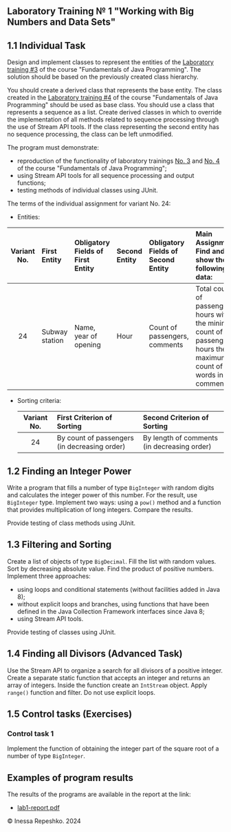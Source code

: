 ## Laboratory Training № 1 "Working with Big Numbers and Data Sets"



## 1.1 Individual Task

Design and implement classes to represent the entities of the [Laboratory training #3](https://github.com/InessaRepeshko/fundamentals-of-java-programming/blob/main/lab3) of the course "Fundamentals of Java Programming". The solution should be based on the previously created class hierarchy.

You should create a derived class that represents the base entity. The class created in the [Laboratory training #4](https://github.com/InessaRepeshko/fundamentals-of-java-programming/blob/main/lab4) of the course "Fundamentals of Java Programming" should be used as base class. You should use a class that represents a sequence as a list. Create derived classes in which to override the implementation of all methods related to sequence processing through the use of Stream API tools. If the class representing the second entity has no sequence processing, the class can be left unmodified.

The program must demonstrate:

* reproduction of the functionality of laboratory trainings [No. 3](https://github.com/InessaRepeshko/fundamentals-of-java-programming/blob/main/lab3) and [No. 4](https://github.com/InessaRepeshko/fundamentals-of-java-programming/blob/main/lab3) of the course "Fundamentals of Java Programming";
* using Stream API tools for all sequence processing and output functions;
* testing methods of individual classes using JUnit.

The terms of the individual assignment for variant No. 24:

* Entities:


| Variant No. | First Entity   | Obligatory Fields of First Entity | Second Entity | Obligatory Fields of Second Entity | Main Assignment: Find and show the following data:                                                                  |
|:-----------:| :------------- | :-------------------------------- | :------------ | :--------------------------------- | :------------------------------------------------------------------------------------------------------------------ |
|     24      | Subway station | Name, year of opening	           | Hour          | Count of passengers, comments	    | Total count of passengers, hours with the minimum count of passengers, hours the maximum count of words in comments |

* Sorting criteria:


  | Variant No. | First Criterion of Sorting                   | Second Criterion of Sorting                 |
  |:-----------:| :------------------------------------------- | :------------------------------------------ |
  |     24      | By count of passengers (in decreasing order) | By length of comments (in decreasing order) |



## 1.2 Finding an Integer Power

Write a program that fills a number of type ```BigInteger``` with random digits and calculates the integer power of this number. For the result, use ```BigInteger``` type. Implement two ways: using a ```pow()``` method and a function that provides multiplication of long integers. Compare the results.

Provide testing of class methods using JUnit.



## 1.3 Filtering and Sorting

Create a list of objects of type ```BigDecimal```. Fill the list with random values. Sort by decreasing absolute value. Find the product of positive numbers. Implement three approaches:

* using loops and conditional statements (without facilities added in Java 8);
* without explicit loops and branches, using functions that have been defined in the Java Collection Framework interfaces since Java 8;
* using Stream API tools.

Provide testing of classes using JUnit.



## 1.4 Finding all Divisors (Advanced Task)

Use the Stream API to organize a search for all divisors of a positive integer. Create a separate static function that accepts an integer and returns an array of integers. Inside the function create an ```IntStream``` object. Apply ```range()``` function and filter. Do not use explicit loops.



## 1.5 Control tasks (Exercises)
### Control task 1

Implement the function of obtaining the integer part of the square root of a number of type ```BigInteger```.



## Examples of program results

The results of the programs are available in the report at the link:

* [lab1-report.pdf](https://github.com/InessaRepeshko/advanced-java-programming/tree/main/reports/RepeshkoIV-CS222a-Lab1.pdf)



© Inessa Repeshko. 2024
